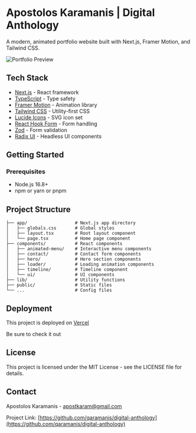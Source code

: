 # Apostolos Karamanis | Digital Anthology

A modern, animated portfolio website built with Next.js, Framer Motion, and Tailwind CSS.

![Portfolio Preview](https://images.unsplash.com/photo-1510519138101-570d1dca3d66?q=80&w=2647&auto=format&fit=crop&ixlib=rb-4.0.3&ixid=M3wxMjA3fDB8MHxwaG90by1wYWdlfHx8fGVufDB8fHx8fA%3D%3D)

## Tech Stack

- [Next.js](https://nextjs.org/) - React framework
- [TypeScript](https://www.typescriptlang.org/) - Type safety
- [Framer Motion](https://www.framer.com/motion/) - Animation library
- [Tailwind CSS](https://tailwindcss.com/) - Utility-first CSS
- [Lucide Icons](https://lucide.dev/) - SVG icon set
- [React Hook Form](https://react-hook-form.com/) - Form handling
- [Zod](https://zod.dev/) - Form validation
- [Radix UI](https://www.radix-ui.com/) - Headless UI components

## Getting Started

### Prerequisites

- Node.js 16.8+ 
- npm or yarn or pnpm


## Project Structure

```
├── app/                  # Next.js app directory
│   ├── globals.css       # Global styles
│   ├── layout.tsx        # Root layout component
│   └── page.tsx          # Home page component
├── components/           # React components
│   ├── animated-menu/    # Interactive menu components
│   ├── contact/          # Contact form components
│   ├── hero/             # Hero section components
│   ├── loader/           # Loading animation components
│   ├── timeline/         # Timeline component
│   └── ui/               # UI components
├── lib/                  # Utility functions
├── public/               # Static files
└── ...                   # Config files
```

## Deployment

This project is deployed on [Vercel]([https://portofolio-v2-tau.vercel.app/])

Be sure to check it out

## License

This project is licensed under the MIT License - see the LICENSE file for details.

## Contact

Apostolos Karamanis - [apostkaram@gmail.com](mailto:apostkaram@gmail.com)

Project Link: [https://github.com/qaramanis/digital-anthology](https://github.com/qaramanis/digital-anthology)
